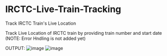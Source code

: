 # IRCTC-Live-Train-Tracking
Track IRCTC Train's Live Location

Track Live Location of IRCTC train by providing train number and start date (NOTE: Error Hndling is not added yet)

OUTPUT:
![image](https://github.com/SourabGarg/IRCTC-Live-Train-Tracking/assets/112079423/3cf6f9bf-1f56-4a15-a98e-18a380132b3d)
![image](https://github.com/SourabGarg/IRCTC-Live-Train-Tracking/assets/112079423/4486c237-1b50-4042-a973-f5e590fba524)
